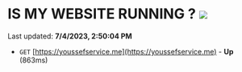 # IS MY WEBSITE RUNNING ? [![](https://img.shields.io/static/v1?label=Sponsor&message=%E2%9D%A4&logo=GitHub&color=%23fe8e86)](https://github.com/sponsors/<username>)

Last updated: **7/4/2023, 2:50:04 PM**

- `GET` [https://youssefservice.me](https://youssefservice.me) - **Up** (863ms)
